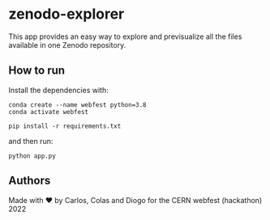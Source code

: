 # zenodo-explorer

This app provides an easy way to explore and previsualize all the files available in one Zenodo repository. 

## How to run

Install the dependencies with:

```
conda create --name webfest python=3.8
conda activate webfest
```

```
pip install -r requirements.txt
```

and then run:

```
python app.py
```


## Authors

Made with ❤️ by Carlos, Colas and Diogo for the CERN webfest (hackathon) 2022

